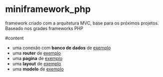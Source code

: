 # miniframework_php
framework criado com a arquitetura MVC, base para os próximos projetos. Baseado nos
grades frameworks PHP

#content
<ul>
  <li>uma conexão com <strong>banco de dados</strong> de <u>exemplo</u> </li>
  <li>uma <strong>router</strong> de <u>exemplo</u> </li>
  <li>uma <strong>pagina</strong> de <u>exemplo</u> </li>
  <li>uma <strong>layout</strong> de <u>exemplo</u> </li>
  <li>uma <strong>modelo</strong> de <u>exemplo</u> </li>
</ul>
